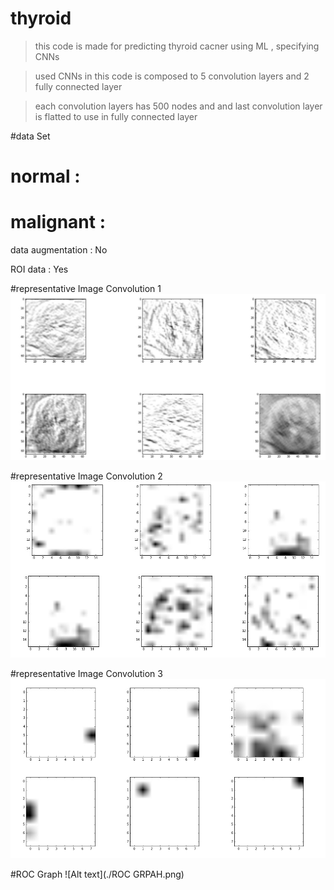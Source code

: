 # thyroid
> this code is made for predicting thyroid cacner using ML , specifying CNNs 

> used CNNs in this code is composed to 5 convolution layers and 2 fully connected layer 

> each convolution layers has 500 nodes and and last convolution layer is flatted to use in fully connected layer


#data Set 
# normal : 

# malignant : 

data augmentation : No

ROI data : Yes 


#representative Image Convolution 1 
![Alt text](./result_pic/conv1.png)


#representative Image Convolution 2
![Alt text](./result_pic/con3.png)



#representative Image Convolution 3
![Alt text](./result_pic/conv5.png)

#ROC Graph 
![Alt text](./ROC GRPAH.png)




